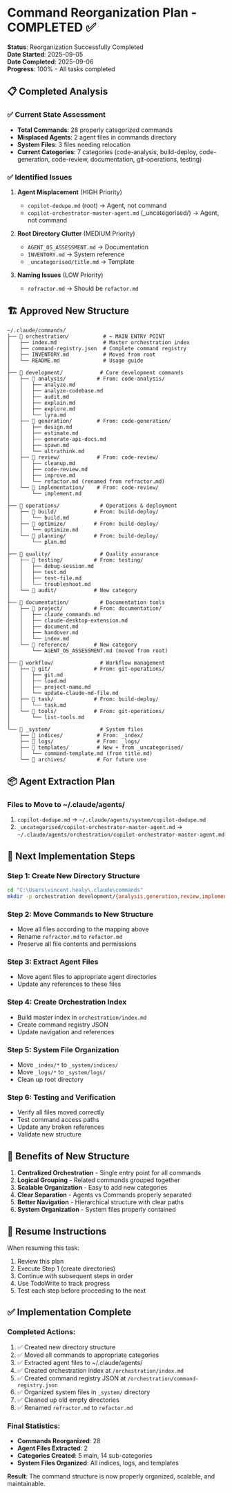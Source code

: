 # Command Reorganization Plan - COMPLETED ✅

**Status**: Reorganization Successfully Completed  
**Date Started**: 2025-09-05  
**Date Completed**: 2025-09-06  
**Progress**: 100% - All tasks completed  

## 📋 Completed Analysis

### ✅ Current State Assessment
- **Total Commands**: 28 properly categorized commands
- **Misplaced Agents**: 2 agent files in commands directory
- **System Files**: 3 files needing relocation
- **Current Categories**: 7 categories (code-analysis, build-deploy, code-generation, code-review, documentation, git-operations, testing)

### ✅ Identified Issues
1. **Agent Misplacement** (HIGH Priority)
   - `copilot-dedupe.md` (root) → Agent, not command
   - `copilot-orchestrator-master-agent.md` (_uncategorised/) → Agent, not command

2. **Root Directory Clutter** (MEDIUM Priority)
   - `AGENT_OS_ASSESSMENT.md` → Documentation
   - `INVENTORY.md` → System reference
   - `_uncategorised/title.md` → Template

3. **Naming Issues** (LOW Priority)
   - `refractor.md` → Should be `refactor.md`

## 🏗️ Approved New Structure

```
~/.claude/commands/
├── 📂 orchestration/           # ← MAIN ENTRY POINT
│   ├── index.md               # Master orchestration index
│   ├── command-registry.json  # Complete command registry
│   ├── INVENTORY.md           # Moved from root
│   └── README.md              # Usage guide
│
├── 📂 development/            # Core development commands
│   ├── 📂 analysis/          # From: code-analysis/
│   │   ├── analyze.md
│   │   ├── analyze-codebase.md
│   │   ├── audit.md
│   │   ├── explain.md
│   │   ├── explore.md
│   │   └── lyra.md
│   ├── 📂 generation/        # From: code-generation/
│   │   ├── design.md
│   │   ├── estimate.md
│   │   ├── generate-api-docs.md
│   │   ├── spawn.md
│   │   └── ultrathink.md
│   ├── 📂 review/            # From: code-review/
│   │   ├── cleanup.md
│   │   ├── code-review.md
│   │   ├── improve.md
│   │   └── refactor.md (renamed from refractor.md)
│   └── 📂 implementation/    # From: code-review/
│       └── implement.md
│
├── 📂 operations/             # Operations & deployment
│   ├── 📂 build/            # From: build-deploy/
│   │   └── build.md
│   ├── 📂 optimize/         # From: build-deploy/
│   │   └── optimize.md
│   └── 📂 planning/         # From: build-deploy/
│       └── plan.md
│
├── 📂 quality/                # Quality assurance
│   ├── 📂 testing/          # From: testing/
│   │   ├── debug-session.md
│   │   ├── test.md
│   │   ├── test-file.md
│   │   └── troubleshoot.md
│   └── 📂 audit/            # New category
│
├── 📂 documentation/          # Documentation tools
│   ├── 📂 project/          # From: documentation/
│   │   ├── claude_commands.md
│   │   ├── claude-desktop-extension.md
│   │   ├── document.md
│   │   ├── handover.md
│   │   └── index.md
│   └── 📂 reference/        # New category
│       └── AGENT_OS_ASSESSMENT.md (moved from root)
│
├── 📂 workflow/               # Workflow management
│   ├── 📂 git/              # From: git-operations/
│   │   ├── git.md
│   │   ├── load.md
│   │   ├── project-name.md
│   │   └── update-claude-md-file.md
│   ├── 📂 task/             # From: build-deploy/
│   │   └── task.md
│   └── 📂 tools/            # From: git-operations/
│       └── list-tools.md
│
└── 📂 _system/                # System files
    ├── 📂 indices/           # From: _index/
    ├── 📂 logs/              # From: _logs/
    ├── 📂 templates/         # New + from _uncategorised/
    │   └── command-template.md (from title.md)
    └── 📂 archives/          # For future use
```

## 📦 Agent Extraction Plan

### Files to Move to ~/.claude/agents/
1. `copilot-dedupe.md` → `~/.claude/agents/system/copilot-dedupe.md`
2. `_uncategorised/copilot-orchestrator-master-agent.md` → `~/.claude/agents/orchestration/copilot-orchestrator-master-agent.md`

## 🚀 Next Implementation Steps

### Step 1: Create New Directory Structure
```bash
cd "C:\Users\vincent.healy\.claude\commands"
mkdir -p orchestration development/{analysis,generation,review,implementation} operations/{build,optimize,planning} quality/{testing,audit} documentation/{project,reference} workflow/{git,task,tools} _system/{indices,logs,templates,archives}
```

### Step 2: Move Commands to New Structure
- Move all files according to the mapping above
- Rename `refractor.md` to `refactor.md`
- Preserve all file contents and permissions

### Step 3: Extract Agent Files
- Move agent files to appropriate agent directories
- Update any references to these files

### Step 4: Create Orchestration Index
- Build master index in `orchestration/index.md`
- Create command registry JSON
- Update navigation and references

### Step 5: System File Organization
- Move `_index/*` to `_system/indices/`
- Move `_logs/*` to `_system/logs/`
- Clean up root directory

### Step 6: Testing and Verification
- Verify all files moved correctly
- Test command access paths
- Update any broken references
- Validate new structure

## 🎯 Benefits of New Structure
1. **Centralized Orchestration** - Single entry point for all commands
2. **Logical Grouping** - Related commands grouped together
3. **Scalable Organization** - Easy to add new categories
4. **Clear Separation** - Agents vs Commands properly separated
5. **Better Navigation** - Hierarchical structure with clear paths
6. **System Organization** - System files properly contained

## 📝 Resume Instructions
When resuming this task:
1. Review this plan
2. Execute Step 1 (create directories)
3. Continue with subsequent steps in order
4. Use TodoWrite to track progress
5. Test each step before proceeding to the next

## ✅ Implementation Complete

### Completed Actions:
1. ✅ Created new directory structure
2. ✅ Moved all commands to appropriate categories
3. ✅ Extracted agent files to ~/.claude/agents/
4. ✅ Created orchestration index at `/orchestration/index.md`
5. ✅ Created command registry JSON at `/orchestration/command-registry.json`
6. ✅ Organized system files in `_system/` directory
7. ✅ Cleaned up old empty directories
8. ✅ Renamed `refractor.md` to `refactor.md`

### Final Statistics:
- **Commands Reorganized**: 28
- **Agent Files Extracted**: 2
- **Categories Created**: 5 main, 14 sub-categories
- **System Files Organized**: All indices, logs, and templates

**Result**: The command structure is now properly organized, scalable, and maintainable.